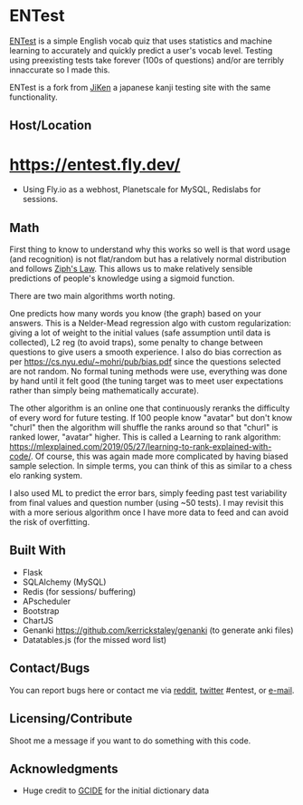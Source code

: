 # ENTest

[ENTest](https://entest.fly.dev/) is a simple English vocab quiz that uses statistics and machine learning to accurately and quickly predict a user's vocab level. Testing using preexisting tests take forever (100s of questions) and/or are terribly innaccurate so I made this.

ENTest is a fork from [JiKen](https://github.com/Ambiwlans/JiKen) a japanese kanji testing site with the same functionality.

## Host/Location

# https://entest.fly.dev/
* Using Fly.io as a webhost, Planetscale for MySQL, Redislabs for sessions.

## Math

First thing to know to understand why this works so well is that word usage (and recognition) is not flat/random but has a relatively normal distribution and follows [Ziph's Law](https://en.wikipedia.org/wiki/Zipf%27s_law). This allows us to make relatively sensible predictions of people's knowledge using a sigmoid function.

There are two main algorithms worth noting. 

One predicts how many words you know (the graph) based on your answers. This is a Nelder-Mead regression algo with custom regularization: giving a lot of weight to the initial values (safe assumption until data is collected), L2 reg (to avoid traps), some penalty to change between questions to give users a smooth experience. I also do bias correction as per https://cs.nyu.edu/~mohri/pub/bias.pdf since the questions selected are not random. No formal tuning methods were use, everything was done by hand until it felt good (the tuning target was to meet user expectations rather than simply being mathematically accurate).

The other algorithm is an online one that continuously reranks the difficulty of every word for future testing. If 100 people know "avatar" but don't know "churl" then the algorithm will shuffle the ranks around so that "churl" is ranked lower, "avatar" higher. This is called a Learning to rank algorithm: https://mlexplained.com/2019/05/27/learning-to-rank-explained-with-code/. Of course, this was again made more complicated by having biased sample selection. In simple terms, you can think of this as similar to a chess elo ranking system.

I also used ML to predict the error bars, simply feeding past test variability from final values and question number (using ~50 tests). I may revisit this with a more serious algorithm once I have more data to feed and can avoid the risk of overfitting.

## Built With

* Flask
* SQLAlchemy (MySQL)
* Redis (for sessions/ buffering)
* APscheduler
* Bootstrap
* ChartJS
* Genanki https://github.com/kerrickstaley/genanki (to generate anki files)
* Datatables.js (for the missed word list)

## Contact/Bugs

You can report bugs here or contact me via [reddit](https://www.reddit.com/message/compose?to=%2Fu%2FAmbiwlans&subject=ENTest), [twitter](https://twitter.com/Ambiwlans1) #entest, or [e-mail](mailto:udp.castellani@gmail.com). 

## Licensing/Contribute

Shoot me a message if you want to do something with this code.

## Acknowledgments

* Huge credit to [GCIDE](https://gcide.gnu.org.ua/) for the initial dictionary data
